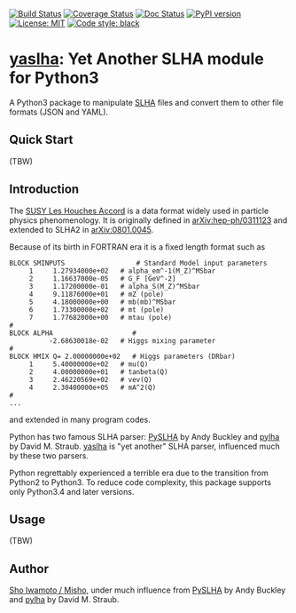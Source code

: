 [![Build Status](https://github.com/misho104/yaslha/actions/workflows/unit-test.yaml/badge.svg?branch=master)](https://github.com/misho104/yaslha/actions/workflows/unit-test.yaml)
[![Coverage Status](https://codecov.io/gh/misho104/yaslha/branch/master/graph/badge.svg?token=SL19A4WATT)](https://codecov.io/gh/misho104/yaslha)
[![Doc Status](http://readthedocs.org/projects/yaslha/badge/)](https://yaslha.readthedocs.io/)
[![PyPI version](https://badge.fury.io/py/yaslha.svg)](https://badge.fury.io/py/yaslha)
[![License: MIT](https://img.shields.io/badge/License-MIT-ff25d1.svg)](https://github.com/misho104/yaslha/blob/master/LICENSE)
[![Code style: black](https://img.shields.io/badge/code%20style-black-000000.svg)](https://github.com/ambv/black)

[yaslha](https://github.com/misho104/yaslha): Yet Another SLHA module for Python3
=================================================================================

A Python3 package to manipulate [SLHA](http://skands.physics.monash.edu/slha/) files and convert them to other file formats (JSON and YAML).

Quick Start
-----------

(TBW)

Introduction
------------

The [SUSY Les Houches Accord](http://skands.physics.monash.edu/slha/) is a data format widely used in particle physics phenomenology.
It is originally defined in [arXiv:hep-ph/0311123](https://arxiv.org/abs/hep-ph/0311123) and extended to SLHA2 in [arXiv:0801.0045](https://arxiv.org/abs/0801.0045).

Because of its birth in FORTRAN era it is a fixed length format such as

```
BLOCK SMINPUTS                  # Standard Model input parameters
     1     1.27934000e+02   # alpha_em^-1(M_Z)^MSbar
     2     1.16637000e-05   # G_F [GeV^-2]
     3     1.17200000e-01   # alpha_S(M_Z)^MSbar
     4     9.11876000e+01   # mZ (pole)
     5     4.18000000e+00   # mb(mb)^MSbar
     6     1.73300000e+02   # mt (pole)
     7     1.77682000e+00   # mtau (pole)
#
BLOCK ALPHA                    #
          -2.68630018e-02   # Higgs mixing parameter
#
BLOCK HMIX Q= 2.00000000e+02   # Higgs parameters (DRbar)
     1     5.40000000e+02   # mu(Q)
     2     4.00000000e+01   # tanbeta(Q)
     3     2.46220569e+02   # vev(Q)
     4     2.30400000e+05   # mA^2(Q)
#
...
```

and extended in many program codes.

Python has two famous SLHA parser: [PySLHA](http://www.insectnation.org/projects/pyslha) by Andy Buckley and [pylha](https://github.com/DavidMStraub/pylha) by David M. Straub.
[yaslha](https://github.com/misho104/yaslha) is "yet another" SLHA parser, influenced much by these two parsers.

Python regrettably experienced a terrible era due to the transition from Python2 to Python3.
To reduce code complexity, this package supports only Python3.4 and later versions.

Usage
-----

(TBW)

Author
------

[Sho Iwamoto / Misho](https://www.misho-web.com/), under much influence from [PySLHA](http://www.insectnation.org/projects/pyslha) by Andy Buckley and [pylha](https://github.com/DavidMStraub/pylha) by David M. Straub.